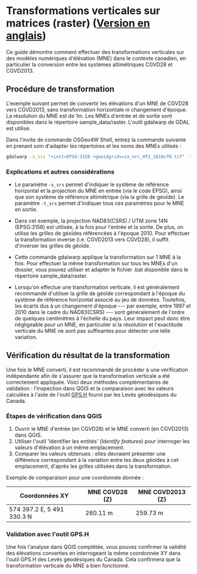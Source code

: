 # Transformations verticales sur matrices (raster) ([Version en anglais](./raster_transformations.md))

Ce guide démontre comment effectuer des transformations verticales sur des modèles numériques d'élévation (MNE) dans le contexte canadien, en particulier la conversion entre les systèmes altimétriques CGVD28 et CGVD2013.

## Procédure de transformation

L'exemple suivant permet de convertir les élévations d'un MNE de CGVD28 vers CGVD2013, sans transformation horizontale ni changement d'époque. La résolution du MNE est de 1m. Les MNEs d'entrée et de sortie sont disponibles dans le répertoire sample_data/raster. L'outil gdalwarp de GDAL est utilisé.

Dans l'invite de commande OSGeo4W Shell, entrez la commande suivante en prenant soin d'adapter les répertoires et les noms des MNEs utilisés :

```bash
gdalwarp -s_srs "+init=EPSG:3158 +geoidgrids=ca_nrc_HT2_2010v70.tif" -t_srs "+init=EPSG:3158 +geoidgrids=ca_nrc_CGG2013an83.tif" D:\Tutoriel\DTM_CGVD28.tif D:\Tutoriel\DTM_CGVD2013.tif -co COMPRESS=LZW
```

### Explications et autres considérations

- Le paramètre `-s_srs` permet d'indiquer le système de référence horizontal et la projection du MNE en entrée (via le code EPSG), ainsi que son système de référence altimétrique (via la grille de géoïde). Le paramètre `-t_srs` permet d'indiquer tous ces paramètres pour le MNE en sortie.

- Dans cet exemple, la projection NAD83(CSRS) / UTM zone 14N (EPSG:3158) est utilisée, à la fois pour l'entrée et la sortie. De plus, on utilise les grilles de géoïdes référencées à l'époque 2010. Pour effectuer la transformation inverse (i.e. CGVD2013 vers CGVD28), il suffit d'inverser les grilles de géoïde.

- Cette commande gdalwarp applique la transformation sur 1 MNE à la fois. Pour effectuer la même transformation sur tous les MNEs d'un dossier, vous pouvez utiliser et adapter le fichier .bat disponible dans le répertoire sample_data/raster.

- Lorsqu'on effectue une transformation verticale, il est généralement recommandé d'utiliser la grille de géoïde correspondant à l'époque du système de référence horizontal associé au jeu de données. Toutefois, les écarts dus à un changement d'époque --- par exemple, entre 1997 et 2010 dans le cadre du NAD83(CSRS) --- sont généralement de l'ordre de quelques centimètres à l'échelle du pays. Leur impact peut donc être négligeable pour un MNE, en particulier si la résolution et l'exactitude verticale du MNE ne sont pas suffisantes pour détecter une telle variation.

## Vérification du résultat de la transformation

Une fois le MNE converti, il est recommandé de procéder à une vérification indépendante afin de s'assurer que la transformation verticale a été correctement appliquée. Voici deux méthodes complémentaires de validation : l'inspection dans QGIS et la comparaison avec les valeurs calculées à l'aide de l'outil [GPS.H](https://webapp.csrs-scrs.nrcan-rncan.gc.ca/geod/tools-outils/gpsh.php?locale=fr) fourni par les Levés géodésiques du Canada.

### Étapes de vérification dans QGIS

1. Ouvrir le MNE d'entrée (en CGVD28) et le MNE converti (en CGVD2013) dans QGIS.
2. Utiliser l'outil 'Identifier les entités' (*Identify features*) pour interroger les valeurs d'élévation à un même emplacement.
3. Comparer les valeurs obtenues : elles devraient présenter une différence correspondant à la variation entre les deux géoïdes à cet emplacement, d'après les grilles utilisées dans la transformation.

Exemple de comparaison pour une coordonnée donnée :

| **Coordonnées XY** | **MNE CGVD28 (Z)** | **MNE CGVD2013 (Z)** |
|--------------------|--------------------|--------------------|
| 574 397.2 E, 5 491 330.3 N | 260.11 m | 259.73 m |

### Validation avec l'outil GPS.H

Une fois l'analyse dans QGIS complétée, vous pouvez confirmer la validité des élévations converties en interrogeant la même coordonnée XY dans l'outil GPS.H des Levés géodésiques du Canada. Cela confirmera que la transformation verticale du MNE a bien fonctionné.
